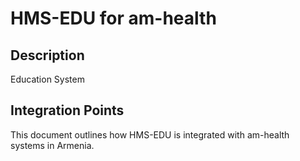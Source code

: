 # HMS-EDU for am-health

## Description

Education System

## Integration Points

This document outlines how HMS-EDU is integrated with am-health systems in Armenia.
